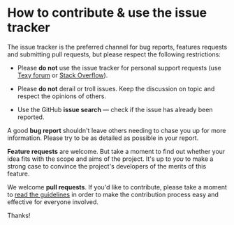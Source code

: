 How to contribute & use the issue tracker
=========================================

The issue tracker is the preferred channel for bug reports, features requests
and submitting pull requests, but please respect the following restrictions:

* Please **do not** use the issue tracker for personal support requests (use
  [Texy forum](http://forum.texy.info) or [Stack Overflow](http://stackoverflow.com)).

* Please **do not** derail or troll issues. Keep the discussion on topic and
  respect the opinions of others.

* Use the GitHub **issue search** &mdash; check if the issue has already been
   reported.

A good **bug report** shouldn't leave others needing to chase you up for more
information. Please try to be as detailed as possible in your report.

**Feature requests** are welcome. But take a moment to find out whether your idea
fits with the scope and aims of the project. It's up to *you* to make a strong
case to convince the project's developers of the merits of this feature.

We welcome **pull requests**. If you'd like to contribute, please take a moment
to [read the guidelines](http://nette.org/en/contributing) in order to make
the contribution process easy and effective for everyone involved.

Thanks!
